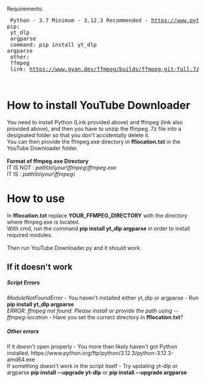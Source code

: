 Requirements:<br><pre>
  Python - 3.7 Minimum - 3.12.3 Recommended - https://www.python.org/ftp/python/3.12.3/python-3.12.3-amd64.exe
  pip:<br>
    yt_dlp<br>
    argparse<br>
    command: pip install yt_dlp argparse<br>
  other:<br>
    ffmpeg<br>
    link: https://www.gyan.dev/ffmpeg/builds/ffmpeg-git-full.7z<br></pre>
<br>
<h1>How to install YouTube Downloader</h1>
You need to install Python (Link provided above) and ffmpeg (link also provided above), and then you have to unzip the ffmpeg .7z file into a designated folder so that you don't accidentally delete it.<br>
You can then provide the ffmpeg.exe directory in <b>fflocation.txt</b> in the YouTube Downloader folder.<br>
<br>
<b>Format of ffmpeg.exe Directory</b><br>
IT IS NOT : <i>path\to\your\ffmpeg\ffmpeg.exe</i><br>
IT IS : <i>path\to\your\ffmpeg\</i><br>
<h1>How to use</h1>
In <b>fflocation.txt</b> replace <b>YOUR_FFMPEG_DIRECTORY</b> with the directory where ffmpeg.exe is located.<br>
With cmd, run the command <b>pip install yt_dlp argparse</b> in order to install required modules.<br>
<br>
Then run YouTube Downloader.py and it should work.<br>
<h2>If it doesn't work</h2>
<h5>Script Errors</h5>
<i>ModuleNotFoundError</i> - You haven't installed either yt_dlp or argparse - Run <b>pip install yt_dlp argparse</b><br>
<i>ERROR: ffmpeg not found. Please install or provide the path using --ffmpeg-location</i> - Have you set the correct directory in <b>fflocation.txt</b>?

<h5>Other errors</h5>
If it doesn't open properly - You more than likely haven't got Python installed. https://www.python.org/ftp/python/3.12.3/python-3.12.3-amd64.exe<br>
If something doesn't work in the script itself - Try updating yt-dlp or argparse <b>pip install --upgrade yt-dlp</b> or <b>pip install --upgrade argparse</b><br>
